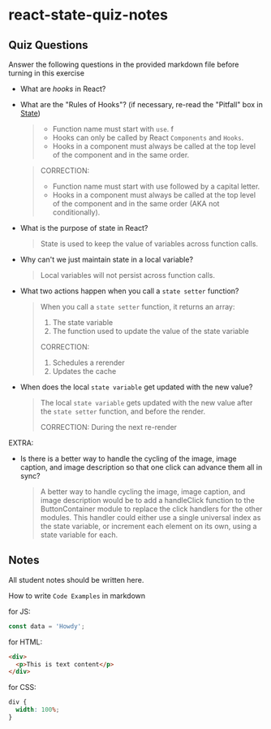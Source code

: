 # react-state-quiz-notes

## Quiz Questions

Answer the following questions in the provided markdown file before turning in this exercise

- What are _hooks_ in React?

  >

- What are the "Rules of Hooks"? (if necessary, re-read the "Pitfall" box in [State](https://react.dev/learn/state-a-components-memory))

  > - Function name must start with `use`. f
  > - Hooks can only be called by React `Components` and `Hooks`.
  > - Hooks in a component must always be called at the top level of the component and in the same order.

  > CORRECTION:
  >
  > - Function name must start with use followed by a capital letter.
  > - Hooks in a component must always be called at the top level of the component and in the same order (AKA not conditionally).

- What is the purpose of state in React?

  > State is used to keep the value of variables across function calls.

- Why can't we just maintain state in a local variable?

  > Local variables will not persist across function calls.

- What two actions happen when you call a `state setter` function?

  > When you call a `state setter` function, it returns an array:
  >
  > 1. The state variable
  > 2. The function used to update the value of the state variable
  >
  > CORRECTION:
  >
  > 1. Schedules a rerender
  > 2. Updates the cache

- When does the local `state variable` get updated with the new value?

  > The local `state variable` gets updated with the new value after the `state setter` function, and before the render.
  >
  > CORRECTION:
  > During the next re-render

EXTRA:

- Is there is a better way to handle the cycling of the image, image caption, and image description so that one click can advance them all in sync?

  > A better way to handle cycling the image, image caption, and image description would be to add a handleClick function to the ButtonContainer module to replace the click handlers for the other modules. This handler could either use a single universal index as the state variable, or increment each element on its own, using a state variable for each.

## Notes

All student notes should be written here.

How to write `Code Examples` in markdown

for JS:

```javascript
const data = 'Howdy';
```

for HTML:

```html
<div>
  <p>This is text content</p>
</div>
```

for CSS:

```css
div {
  width: 100%;
}
```
